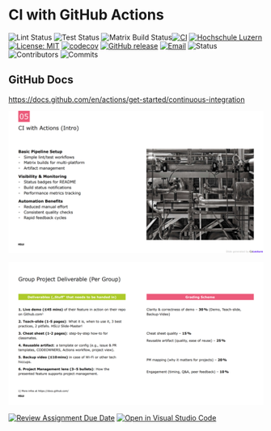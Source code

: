 # CI with GitHub Actions

![Lint Status](https://github.com/HSLU-Exercise/scope-your-project-gruppe-5/actions/workflows/python-lint.yml/badge.svg?branch=main) ![Test Status](https://github.com/HSLU-Exercise/scope-your-project-gruppe-5/actions/workflows/python-test.yml/badge.svg?branch=main) ![Matrix Build Status](https://github.com/HSLU-Exercise/scope-your-project-gruppe-5/actions/workflows/python-matrix-build.yml/badge.svg?branch=main)[![CI](https://github.com/HSLU-Exercise/scope-your-project-gruppe-5/actions/workflows/ci.yml/badge.svg)](https://github.com/HSLU-Exercise/scope-your-project-gruppe-5/actions/workflows/ci.yml) [![Hochschule Luzern](https://img.shields.io/badge/HSLU-white)](https://www.hslu.ch/de-ch/) [![License: MIT](https://img.shields.io/badge/License-MIT-yellow.svg)](https://opensource.org/licenses/MIT) [![codecov](https://codecov.io/gh/HSLU-Exercise/scope-your-project-gruppe-5/branch/Shayan_Test/graph/badge.svg)](https://codecov.io/gh/HSLU-Exercise/scope-your-project-gruppe-5) [![GitHub release](https://img.shields.io/github/v/release/Shayan2205/scope-your-project-gruppe-5)](https://github.com/Shayan2205/scope-your-project-gruppe-5/releases) [![Email](https://img.shields.io/badge/Contact-Email-blue)](mailto:shayan.guhathasan@stud-hslu.ch) ![Status](https://img.shields.io/badge/Status-In%20Progress-yellow) ![Contributors](https://img.shields.io/github/contributors/HSLU-Exercise/scope-your-project-gruppe-5)
![Commits](https://img.shields.io/github/commit-activity/m/Shayan2205/scope-your-project-gruppe-5)









## GitHub Docs

https://docs.github.com/en/actions/get-started/continuous-integration



![CI with Actions](assets/ci_with_actions.png)

![Group Project Deliverable](assets/group_project_deliverable.png)



[![Review Assignment Due Date](https://classroom.github.com/assets/deadline-readme-button-22041afd0340ce965d47ae6ef1cefeee28c7c493a6346c4f15d667ab976d596c.svg)](https://classroom.github.com/a/YOGwUpA-)
[![Open in Visual Studio Code](https://classroom.github.com/assets/open-in-vscode-2e0aaae1b6195c2367325f4f02e2d04e9abb55f0b24a779b69b11b9e10269abc.svg)](https://classroom.github.com/online_ide?assignment_repo_id=20510281&assignment_repo_type=AssignmentRepo)
